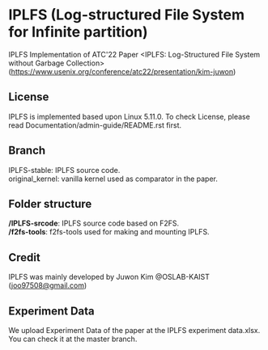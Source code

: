 # IPLFS (Log-structured File System for Infinite partition)
IPLFS Implementation of ATC'22 Paper <IPLFS: Log-Structured File System without Garbage Collection> (https://www.usenix.org/conference/atc22/presentation/kim-juwon)

## License
IPLFS is implemented based upon Linux 5.11.0. To check License, please read
Documentation/admin-guide/README.rst first.

## Branch
IPLFS-stable: IPLFS source code. \
original_kernel: vanilla kernel used as comparator in the paper. 

## Folder structure
**/IPLFS-srcode**: IPLFS source code based on F2FS.   
**/f2fs-tools**: f2fs-tools used for making and mounting IPLFS.

## Credit
IPLFS was mainly developed by Juwon Kim @OSLAB-KAIST (joo97508@gmail.com)

## Experiment Data
We upload Experiment Data of the paper at the IPLFS experiment data.xlsx. You can check it at the master branch. 
